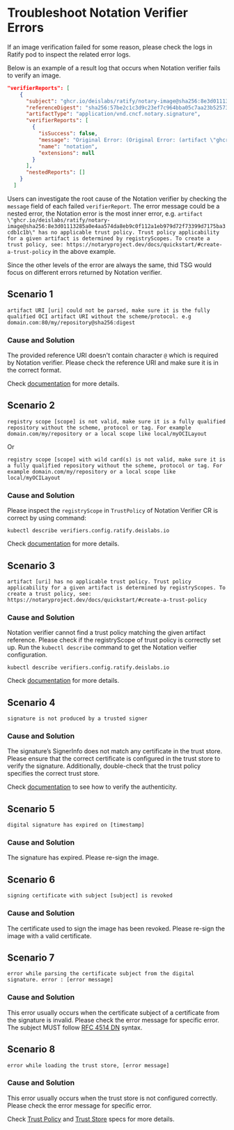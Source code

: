 # Troubleshoot Notation Verifier Errors

If an image verification failed for some reason, please check the logs in Ratify pod to inspect the related error logs.

Below is an example of a result log that occurs when Notation verifier fails to verify an image.

```json
"verifierReports": [
    {
      "subject": "ghcr.io/deislabs/ratify/notary-image@sha256:8e3d01113285a0e4aa574da8eb9c0f112a1eb979d72f73399d7175ba3cdb1c1b",
      "referenceDigest": "sha256:57be2c1c3d9c23ef7c964bba05c7aa23b525732e9c9af9652654ccc3f4babb0e",
      "artifactType": "application/vnd.cncf.notary.signature",
      "verifierReports": [
        {
          "isSuccess": false,
          "message": "Original Error: (Original Error: (artifact \"ghcr.io/deislabs/ratify/notary-image@sha256:8e3d01113285a0e4aa574da8eb9c0f112a1eb979d72f73399d7175ba3cdb1c1b\" has no applicable trust policy. Trust policy applicability for a given artifact is determined by registryScopes. To create a trust policy, see: https://notaryproject.dev/docs/quickstart/#create-a-trust-policy), Error: verify signature failure, Code: VERIFY_PLUGIN_FAILURE, Plugin Name: notation, Component Type: verifier, Documentation: https://github.com/notaryproject/notaryproject/tree/main/specs, Detail: failed to verify signature of digest), Error: verify reference failure, Code: VERIFY_PLUGIN_FAILURE, Plugin Name: notation, Component Type: verifier",
          "name": "notation",
          "extensions": null
        }
      ],
      "nestedReports": []
    }
  ]
```

Users can investigate the root cause of the Notation verifier by checking the `message` field of each failed `verifierReport`. The error message could be a nested error, the Notation error is the most inner error, e.g. `artifact \"ghcr.io/deislabs/ratify/notary-image@sha256:8e3d01113285a0e4aa574da8eb9c0f112a1eb979d72f73399d7175ba3cdb1c1b\" has no applicable trust policy. Trust policy applicability for a given artifact is determined by registryScopes. To create a trust policy, see: https://notaryproject.dev/docs/quickstart/#create-a-trust-policy` in the above example.

Since the other levels of the error are always the same, thid TSG would focus on different errors returned by Notation verifier.

## Scenario 1
```
artifact URI [uri] could not be parsed, make sure it is the fully qualified OCI artifact URI without the scheme/protocol. e.g domain.com:80/my/repository@sha256:digest
```

### Cause and Solution
The provided reference URI doesn't contain character `@` which is required by Notation verifier. Please check the reference URI and make sure it is in the correct format. 

Check [documentation](https://github.com/notaryproject/specifications/blob/main/specs/trust-store-trust-policy.md#selecting-a-trust-policy-based-on-artifact-uri) for more details.

## Scenario 2
```
registry scope [scope] is not valid, make sure it is a fully qualified repository without the scheme, protocol or tag. For example domain.com/my/repository or a local scope like local/myOCILayout
```
Or
```
registry scope [scope] with wild card(s) is not valid, make sure it is a fully qualified repository without the scheme, protocol or tag. For example domain.com/my/repository or a local scope like local/myOCILayout
```

### Cause and Solution
Please inspect the `registryScope` in `TrustPolicy` of Notation Verifier CR is correct by using command:
```
kubectl describe verifiers.config.ratify.deislabs.io
```

Check [documentation](https://github.com/notaryproject/specifications/blob/main/specs/trust-store-trust-policy.md#selecting-a-trust-policy-based-on-artifact-uri) for more details.

## Scenario 3
```
artifact [uri] has no applicable trust policy. Trust policy applicability for a given artifact is determined by registryScopes. To create a trust policy, see: https://notaryproject.dev/docs/quickstart/#create-a-trust-policy
```

### Cause and Solution
Notation verifier cannot find a trust policy matching the given artifact reference. Please check if the registryScope of trust policy is correctly set up. Run the `kubectl describe` command to get the Notation veifier configuration.
```
kubectl describe verifiers.config.ratify.deislabs.io
```

Check [documentation](https://notaryproject.dev/docs/quickstart/#create-a-trust-policy) for more details.

## Scenario 4
```
signature is not produced by a trusted signer
```

### Cause and Solution
The signature’s SignerInfo does not match any certificate in the trust store. Please ensure that the correct certificate is configured in the trust store to verify the signature. Additionally, double-check that the trust policy specifies the correct trust store.

Check [documentation](https://github.com/notaryproject/specifications/blob/main/specs/trust-store-trust-policy.md#steps) to see how to verify the authenticity.

## Scenario 5
```
digital signature has expired on [timestamp]
```

### Cause and Solution
The signature has expired. Please re-sign the image.

## Scenario 6
```
signing certificate with subject [subject] is revoked
```

### Cause and Solution
The certificate used to sign the image has been revoked. Please re-sign the image with a valid certificate.

## Scenario 7
```
error while parsing the certificate subject from the digital signature. error : [error message]
```

### Cause and Solution
This error usually occurs when the certificate subject of a certificate from the signature is invalid. Please check the error message for specific error. The subject MUST follow [RFC 4514 DN](https://datatracker.ietf.org/doc/html/rfc4514) syntax.

## Scenario 8
```
error while loading the trust store, [error message]
```

### Cause and Solution
This error usually occurs when the trust store is not configured correctly. Please check the error message for specific error.

Check [Trust Policy](https://github.com/notaryproject/specifications/blob/main/specs/trust-store-trust-policy.md#trust-policy) and [Trust Store](https://github.com/notaryproject/specifications/blob/main/specs/trust-store-trust-policy.md#trust-store) specs for more details.
